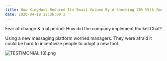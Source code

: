 ```yaml
---
title: How KingHost Reduced Its Email Volume By A Shocking 70% With Rocket.Chat
date: 2020-04-19 12:36:00 Z
---
```


Fear of change & trial period: How did the company implement Rocket.Chat?

Using a new messaging platform worried managers. They were afraid it could be hard to incentivize people to adopt a new tool.

![TESTIMONIAL (3).png](/uploads/TESTIMONIAL%20(3).png)